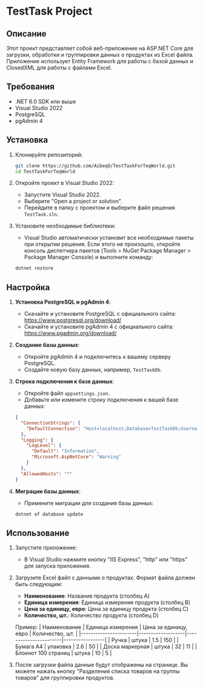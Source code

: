 # TestTask Project

## Описание
Этот проект представляет собой веб-приложение на ASP.NET Core для загрузки, обработки и группировки данных о продуктах из Excel файла. Приложение использует Entity Framework для работы с базой данных и ClosedXML для работы с файлами Excel.

## Требования
- .NET 6.0 SDK или выше
- Visual Studio 2022
- PostgreSQL
- pgAdmin 4

## Установка
1. Клонируйте репозиторий:
    ```bash
    git clone https://github.com/AibeqO/TestTaskForTeqWorld.git
    cd TestTaskForTeqWorld
    ```

2. Откройте проект в Visual Studio 2022:
    - Запустите Visual Studio 2022.
    - Выберите "Open a project or solution".
    - Перейдите в папку с проектом и выберите файл решения `TestTask.sln`.

3. Установите необходимые библиотеки:
    - Visual Studio автоматически установит все необходимые пакеты при открытии решения. Если этого не произошло, откройте консоль диспетчера пакетов (Tools > NuGet Package Manager > Package Manager Console) и выполните команду:
    ```bash
    dotnet restore
    ```

## Настройка
1. **Установка PostgreSQL и pgAdmin 4**:
    - Скачайте и установите PostgreSQL с официального сайта: https://www.postgresql.org/download/
    - Скачайте и установите pgAdmin 4 с официального сайта: https://www.pgadmin.org/download/

2. **Создание базы данных**:
    - Откройте pgAdmin 4 и подключитесь к вашему серверу PostgreSQL.
    - Создайте новую базу данных, например, `TestTaskDb`.

3. **Строка подключения к базе данных**:
    - Откройте файл `appsettings.json`.
    - Добавьте или измените строку подключения к вашей базе данных:
    ```json
    {
      "ConnectionStrings": {
        "DefaultConnection": "Host=localhost;Database=TestTaskDb;Username=yourusername;Password=yourpassword"
      },
      "Logging": {
        "LogLevel": {
          "Default": "Information",
          "Microsoft.AspNetCore": "Warning"
        }
      },
      "AllowedHosts": "*"
    }
    ```

4. **Миграции базы данных**:
    - Примените миграции для создания базы данных:
    ```bash
    dotnet ef database update
    ```

## Использование
1. Запустите приложение:
    - В Visual Studio нажмите кнопку "IIS Express", "http" или "https" для запуска приложения.

2. Загрузите Excel файл с данными о продуктах. Формат файла должен быть следующим:
    - **Наименование**: Название продукта (столбец A)
    - **Единица измерения**: Единица измерения продукта (столбец B)
    - **Цена за единицу, евро**: Цена за единицу продукта (столбец C)
    - **Количество, шт.**: Количество продукта (столбец D)

    Пример:
    | Наименование          | Единица измерения | Цена за единицу, евро | Количество, шт. |
    |-----------------------|-------------------|-----------------------|-----------------|
    | Ручка                 | штука             | 1.5                   | 150             |
    | Бумага А4             | упаковка          | 2.6                   | 50              |
    | Доска маркерная       | штука             | 32                    | 11              |
    | Блокнот 100 страниц   | штука             | 10                    | 5               |

3. После загрузки файла данные будут отображены на странице. Вы можете нажать кнопку "Разделения списка товаров на группы товаров" для группировки продуктов.
